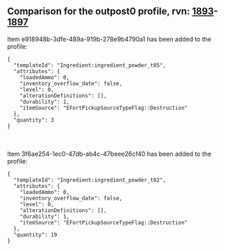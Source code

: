 ## Comparison for the outpost0 profile, rvn: [1893](https://github.com/PRO100KatYT/FortniteProfileRevisions/tree/main/profiles/outpost0/1893%20outpost0.json)-[1897](https://github.com/PRO100KatYT/FortniteProfileRevisions/tree/main/profiles/outpost0/1897%20outpost0.json)

Item e918948b-3dfe-489a-919b-278e9b4790a1 has been added to the profile:

```
{
  "templateId": "Ingredient:ingredient_powder_t05",
  "attributes": {
    "loadedAmmo": 0,
    "inventory_overflow_date": false,
    "level": 0,
    "alterationDefinitions": [],
    "durability": 1,
    "itemSource": "EFortPickupSourceTypeFlag::Destruction"
  },
  "quantity": 3
}
```

<br><br>
Item 3f6ae254-1ec0-47db-ab4c-47beee26cf40 has been added to the profile:

```
{
  "templateId": "Ingredient:ingredient_powder_t02",
  "attributes": {
    "loadedAmmo": 0,
    "inventory_overflow_date": false,
    "level": 0,
    "alterationDefinitions": [],
    "durability": 1,
    "itemSource": "EFortPickupSourceTypeFlag::Destruction"
  },
  "quantity": 19
}
```

<br><br>
